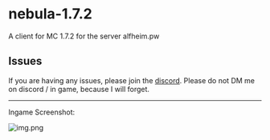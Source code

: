# nebula-1.7.2
A client for MC 1.7.2 for the server alfheim.pw

## Issues

If you are having any issues, please join the [discord](https://discord.gg/nrsg2u4GtP). Please do not DM me on discord / in game, because I will forget.

---

Ingame Screenshot:

![img.png](https://user-images.githubusercontent.com/57580886/177019683-f9fea739-663b-47a1-a1b7-b471f31bf513.png)